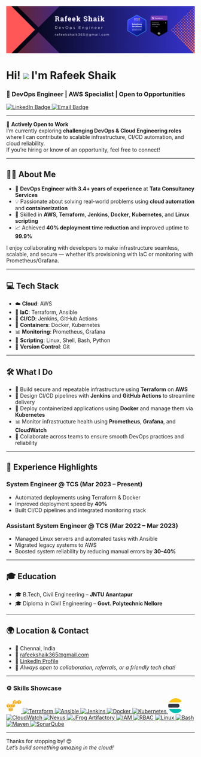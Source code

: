 <div align="center">
  <img src="banner.png" alt="GitHub Banner" width="800"/>
</div>


# Hi! <img src="https://user-images.githubusercontent.com/18350557/176309783-0785949b-9127-417c-8b55-ab5a4333674e.gif" width="30px" /> I'm Rafeek Shaik



### 🚀 DevOps Engineer | AWS Specialist | Open to Opportunities

<a href="https://www.linkedin.com/in/rafeekshaik/">
  <img src="https://img.shields.io/badge/LinkedIn-Rafeek%20Shaik-0a66c2?logo=linkedin&logoColor=white&style=for-the-badge" alt="LinkedIn Badge" />
</a>
<a href="mailto:rafeekshaik365@gmail.com">
  <img src="https://img.shields.io/badge/Email-rafeekshaik365@gmail.com-d14836?logo=gmail&logoColor=white&style=for-the-badge" alt="Email Badge" />
</a>

---

💼 **Actively Open to Work**  
I’m currently exploring **challenging DevOps & Cloud Engineering roles** where I can contribute to scalable infrastructure, CI/CD automation, and cloud reliability.  
If you’re hiring or know of an opportunity, feel free to connect!

---

## 👨‍💻 About Me

- 🌟 **DevOps Engineer with 3.4+ years of experience** at **Tata Consultancy Services**
- 💡 Passionate about solving real-world problems using **cloud automation** and **containerization**
- 🧰 Skilled in **AWS**, **Terraform**, **Jenkins**, **Docker**, **Kubernetes**, and **Linux scripting**
- 📈 Achieved **40% deployment time reduction** and improved uptime to **99.9%**

I enjoy collaborating with developers to make infrastructure seamless, scalable, and secure — whether it’s provisioning with IaC or monitoring with Prometheus/Grafana.

---

## 💻 Tech Stack

- ☁️ **Cloud**: AWS  
- 🧱 **IaC**: Terraform, Ansible  
- 🔁 **CI/CD**: Jenkins, GitHub Actions  
- 🐳 **Containers**: Docker, Kubernetes  
- 📊 **Monitoring**: Prometheus, Grafana  
- 🐧 **Scripting**: Linux, Shell, Bash, Python  
- 🔧 **Version Control**: Git

---

## 🛠️ What I Do

- 🔧 Build secure and repeatable infrastructure using **Terraform** on **AWS**
- 🚀 Design CI/CD pipelines with **Jenkins** and **GitHub Actions** to streamline delivery
- 🐳 Deploy containerized applications using **Docker** and manage them via **Kubernetes**
- 📊 Monitor infrastructure health using **Prometheus**, **Grafana**, and **CloudWatch**
- 🤝 Collaborate across teams to ensure smooth DevOps practices and reliability

---

## 💼 Experience Highlights

### System Engineer @ TCS (Mar 2023 – Present)
- Automated deployments using Terraform & Docker  
- Improved deployment speed by **40%**  
- Built CI/CD pipelines and integrated monitoring stack  

### Assistant System Engineer @ TCS (Mar 2022 – Mar 2023)
- Managed Linux servers and automated tasks with Ansible  
- Migrated legacy systems to AWS  
- Boosted system reliability by reducing manual errors by **30–40%**

---

## 🎓 Education

- 🎓 B.Tech, Civil Engineering – **JNTU Anantapur**  
- 🎓 Diploma in Civil Engineering – **Govt. Polytechnic Nellore**

---

## 🌍 Location & Contact

- 📍 Chennai, India  
- 📧 [rafeekshaik365@gmail.com](mailto:rafeekshaik365@gmail.com)  
- 🔗 [LinkedIn Profile](https://www.linkedin.com/in/rafeekshaik/)  
- 💬 *Always open to collaboration, referrals, or a friendly tech chat!*

---

### ⚙️ Skills Showcase

<p align="left">

  <!-- Cloud -->
  <a href="https://aws.amazon.com" target="_blank">
    <img src="https://raw.githubusercontent.com/devicons/devicon/master/icons/amazonwebservices/amazonwebservices-original.svg" width="40" height="40" alt="AWS" />
  </a>

  <!-- IaC / Automation -->
  <a href="https://www.terraform.io/" target="_blank">
    <img src="https://cdn.jsdelivr.net/gh/devicons/devicon/icons/terraform/terraform-original.svg" width="40" height="40" alt="Terraform" />
  </a>
  <a href="https://www.ansible.com/" target="_blank">
    <img src="https://cdn.jsdelivr.net/gh/devicons/devicon/icons/ansible/ansible-original.svg" width="40" height="40" alt="Ansible" />
  </a>

  <!-- CI/CD -->
  <a href="https://www.jenkins.io/" target="_blank">
    <img src="https://cdn.jsdelivr.net/gh/devicons/devicon/icons/jenkins/jenkins-original.svg" width="40" height="40" alt="Jenkins" />
  </a>

  <!-- Containers -->
  <a href="https://www.docker.com/" target="_blank">
    <img src="https://cdn.jsdelivr.net/gh/devicons/devicon/icons/docker/docker-original.svg" width="40" height="40" alt="Docker" />
  </a>
  <a href="https://kubernetes.io/" target="_blank">
    <img src="https://cdn.jsdelivr.net/gh/devicons/devicon/icons/kubernetes/kubernetes-plain.svg" width="40" height="40" alt="Kubernetes" />
  </a>

  <!-- Logging / Monitoring (custom images since no Devicon icon exists) -->
  <a href="https://www.elastic.co/what-is/elk-stack" target="_blank">
    <img src="https://raw.githubusercontent.com/devicons/devicon/master/icons/elasticsearch/elasticsearch-original.svg" width="40" height="40" alt="ELK Stack" />
  </a>
  <a href="https://docs.aws.amazon.com/cloudwatch/" target="_blank">
    <img src="https://raw.githubusercontent.com/aws/aws-toolkit-vscode/master/resources/logo/cloudwatch.svg" width="40" height="40" alt="CloudWatch" />
  </a>

  <!-- Artifact Management -->
  <a href="https://www.sonatype.com/products/repository-oss" target="_blank">
    <img src="https://upload.wikimedia.org/wikipedia/commons/3/35/Nexus_repository_manager_logo.png" width="40" height="40" alt="Nexus" />
  </a>
  <a href="https://jfrog.com/artifactory/" target="_blank">
    <img src="https://seeklogo.com/images/J/jfrog-logo-C5D302E7EF-seeklogo.com.png" width="40" height="40" alt="JFrog Artifactory" />
  </a>

  <!-- Security (custom placeholder icons) -->
  <a href="#" title="IAM">
    <img src="https://static-00.iconduck.com/assets.00/lock-icon-2048x2048-xodq5yzv.png" width="40" height="40" alt="IAM" />
  </a>
  <a href="#" title="RBAC">
    <img src="https://cdn-icons-png.flaticon.com/512/942/942748.png" width="40" height="40" alt="RBAC" />
  </a>

  <!-- OS / Scripting -->
  <a href="https://www.linux.org/" target="_blank">
    <img src="https://cdn.jsdelivr.net/gh/devicons/devicon/icons/linux/linux-original.svg" width="40" height="40" alt="Linux" />
  </a>
  <a href="https://www.gnu.org/software/bash/" target="_blank">
    <img src="https://cdn.jsdelivr.net/gh/devicons/devicon/icons/bash/bash-original.svg" width="40" height="40" alt="Bash" />
  </a>
  <a href="https://maven.apache.org/" target="_blank">
    <img src="https://cdn.jsdelivr.net/gh/devicons/devicon/icons/maven/maven-original.svg" width="40" height="40" alt="Maven" />
  </a>

  <!-- Code Quality (SonarQube custom icon) -->
  <a href="https://www.sonarsource.com/products/sonarqube/" target="_blank">
    <img src="https://cdn.icon-icons.com/icons2/2699/PNG/512/sonarqube_logo_icon_169248.png" width="40" height="40" alt="SonarQube" />
  </a>

</p>




---

Thanks for stopping by! 😊  
*Let’s build something amazing in the cloud!*
